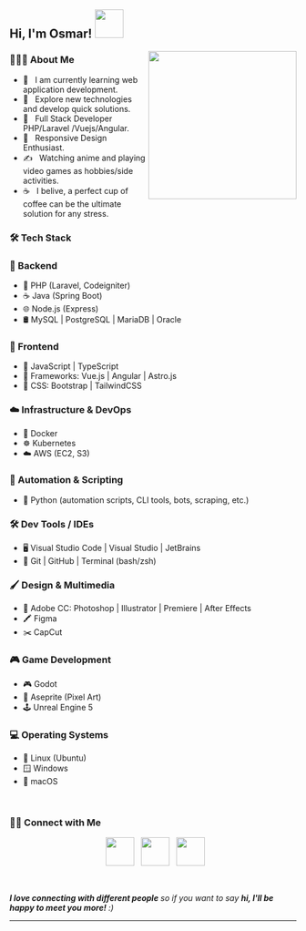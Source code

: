 <h2> Hi, I'm Osmar! <img src="https://media.giphy.com/media/mGcNjsfWAjY5AEZNw6/giphy.gif" width="50"></h2>
<img align='right' src="https://i.pinimg.com/originals/02/37/c2/0237c278886150deeee3fb68181de579.jpg" width="260">

<h3> 👨🏻‍💻 About Me </h3>

- 🔭 &nbsp; I am currently learning web application development.
- 🤔 &nbsp; Explore new technologies and develop quick solutions.
- 💼 &nbsp; Full Stack Developer PHP/Laravel /Vuejs/Angular.
- 🌱 &nbsp; Responsive Design Enthusiast.
- ✍️ &nbsp; Watching anime and playing video games as hobbies/side activities.
- ☕ &nbsp; I belive, a perfect cup of coffee can be the ultimate solution for any stress. 

<h3>🛠 Tech Stack</h3>

### 🚀 Backend  
- 🐘 PHP (Laravel, Codeigniter)  
- ☕ Java (Spring Boot)  
- 🌐 Node.js (Express)  
- 🛢️ MySQL | PostgreSQL | MariaDB | Oracle  

### 🎨 Frontend  
- 📜 JavaScript | TypeScript  
- 🧩 Frameworks: Vue.js | Angular | Astro.js  
- 🎨 CSS: Bootstrap | TailwindCSS  

### ☁️ Infrastructure & DevOps  
- 🐳 Docker  
- ☸️ Kubernetes  
- ☁️ AWS (EC2, S3)

### 🤖 Automation & Scripting  
- 🐍 Python (automation scripts, CLI tools, bots, scraping, etc.)

### 🛠️ Dev Tools / IDEs  
- 🖥️ Visual Studio Code | Visual Studio | JetBrains  
- 🧰 Git | GitHub | Terminal (bash/zsh)  

### 🖌️ Design & Multimedia  
- 🎨 Adobe CC: Photoshop | Illustrator | Premiere | After Effects  
- 🖍️ Figma
- ✂️ CapCut  

### 🎮 Game Development  
- 🎮 Godot
- 🧵 Aseprite (Pixel Art)  
- 🕹️ Unreal Engine 5  

### 💻 Operating Systems  
- 🐧 Linux (Ubuntu)  
- 🪟 Windows  
- 🍎 macOS

<br>

<h3> 🤝🏻 Connect with Me </h3>

<p align="center"> 
&nbsp; <a href="https://osmar-lopez.dev/" target="_blank" rel="noopener noreferrer"><img src="https://img.icons8.com/plasticine/100/000000/web.png" width="50" /></a>  
&nbsp; <a href="https://www.linkedin.com/in/osmardevlopez/" target="_blank" rel="noopener noreferrer"><img src="https://img.icons8.com/plasticine/100/000000/linkedin.png" width="50" /></a>
&nbsp; <a href="mailto:contacto@osmar-lopez.dev" target="_blank" rel="noopener noreferrer"><img src="https://img.icons8.com/plasticine/100/000000/gmail.png"  width="50" /></a>
</p>

<br>

 <em><b>I love connecting with different people</b> so if you want to say <b>hi, I'll be happy to meet you more!</b> :)</em>

---

<br>

